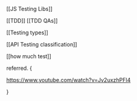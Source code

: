 

[[JS Testing Libs]]



[[TDD]]
[[TDD QAs]]



[[Testing types]]

[[API Testing classification]]

[[how much test]]



referred. {

https://www.youtube.com/watch?v=Jv2uxzhPFl4


}




